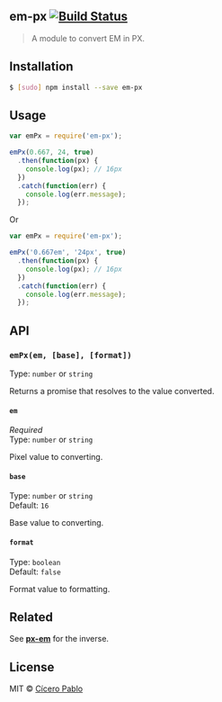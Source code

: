 ## em-px [![Build Status](https://travis-ci.org/ciceropablo/em-px.svg)](https://travis-ci.org/ciceropablo/em-px)
> A module to convert EM in PX.

## Installation

```sh
$ [sudo] npm install --save em-px
```

## Usage

```js
var emPx = require('em-px');

emPx(0.667, 24, true)
  .then(function(px) {
    console.log(px); // 16px
  })
  .catch(function(err) {
    console.log(err.message);
  });
```

Or

```js
var emPx = require('em-px');

emPx('0.667em', '24px', true)
  .then(function(px) {
    console.log(px); // 16px
  })
  .catch(function(err) {
    console.log(err.message);
  });
```

## API

### `emPx(em, [base], [format])`

Type: `number` or `string`

Returns a promise that resolves to the value converted.

#### `em`

*Required*  
Type: `number` or `string`

Pixel value to converting.

#### `base`

Type: `number` or `string`  
Default: `16`

Base value to converting.

#### `format`

Type: `boolean`  
Default: `false`

Format value to formatting.

## Related

See **[px-em](https://github.com/ciceropablo/px-em)** for the inverse.

## License

MIT © [Cícero Pablo](http://ciceropablo.github.io)
